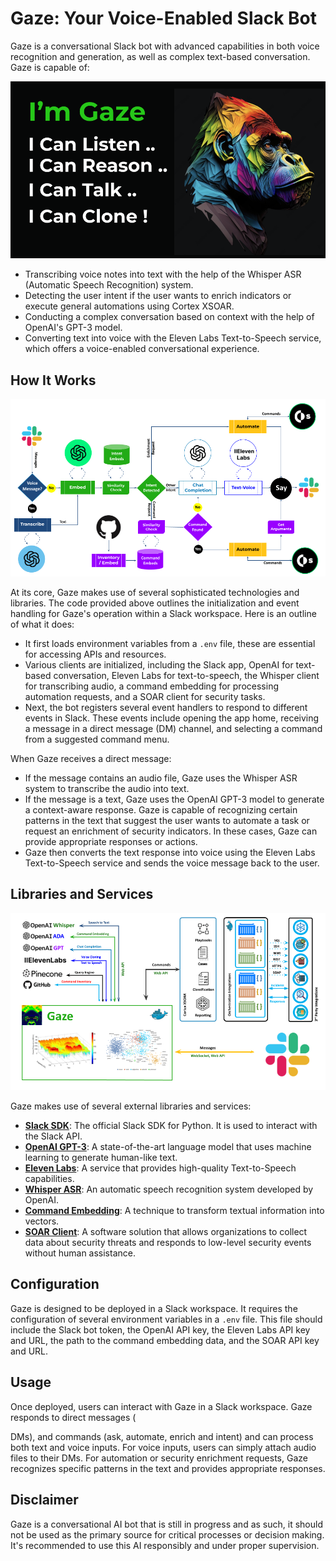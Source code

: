 # Gaze: Your Voice-Enabled Slack Bot

Gaze is a conversational Slack bot with advanced capabilities in both voice recognition and generation, as well as complex text-based conversation. Gaze is capable of:

![alt text](img/intro.png "Intro")

- Transcribing voice notes into text with the help of the Whisper ASR (Automatic Speech Recognition) system.
- Detecting the user intent if the user wants to enrich indicators or execute general automations using Cortex XSOAR.
- Conducting a complex conversation based on context with the help of OpenAI's GPT-3 model.
- Converting text into voice with the Eleven Labs Text-to-Speech service, which offers a voice-enabled conversational experience.

## How It Works

![alt text](img/messageflow.png "Message Flow")

At its core, Gaze makes use of several sophisticated technologies and libraries. The code provided above outlines the initialization and event handling for Gaze's operation within a Slack workspace. Here is an outline of what it does:

- It first loads environment variables from a `.env` file, these are essential for accessing APIs and resources.
- Various clients are initialized, including the Slack app, OpenAI for text-based conversation, Eleven Labs for text-to-speech, the Whisper client for transcribing audio, a command embedding for processing automation requests, and a SOAR client for security tasks.
- Next, the bot registers several event handlers to respond to different events in Slack. These events include opening the app home, receiving a message in a direct message (DM) channel, and selecting a command from a suggested command menu.

When Gaze receives a direct message:

- If the message contains an audio file, Gaze uses the Whisper ASR system to transcribe the audio into text.
- If the message is a text, Gaze uses the OpenAI GPT-3 model to generate a context-aware response. Gaze is capable of recognizing certain patterns in the text that suggest the user wants to automate a task or request an enrichment of security indicators. In these cases, Gaze can provide appropriate responses or actions.
- Gaze then converts the text response into voice using the Eleven Labs Text-to-Speech service and sends the voice message back to the user.

## Libraries and Services

![alt text](img/architecture.png "Architecture")

Gaze makes use of several external libraries and services:

- [**Slack SDK**](https://slack.dev/python-slack-sdk/): The official Slack SDK for Python. It is used to interact with the Slack API.
- [**OpenAI GPT-3**](https://openai.com/research/gpt-3/): A state-of-the-art language model that uses machine learning to generate human-like text.
- [**Eleven Labs**](https://www.11-labs.com/): A service that provides high-quality Text-to-Speech capabilities.
- [**Whisper ASR**](https://openai.com/research/whisper/): An automatic speech recognition system developed by OpenAI.
- [**Command Embedding**](https://en.wikipedia.org/wiki/Word_embedding): A technique to transform textual information into vectors.
- [**SOAR Client**](https://en.wikipedia.org/wiki/Security_Orchestration,_Automation,_and_Response): A software solution that allows organizations to collect data about security threats and responds to low-level security events without human assistance.

## Configuration

Gaze is designed to be deployed in a Slack workspace. It requires the configuration of several environment variables in a `.env` file. This file should include the Slack bot token, the OpenAI API key, the Eleven Labs API key and URL, the path to the command embedding data, and the SOAR API key and URL.

## Usage

Once deployed, users can interact with Gaze in a Slack workspace. Gaze responds to direct messages (

DMs), and commands (ask, automate, enrich and intent) and can process both text and voice inputs. For voice inputs, users can simply attach audio files to their DMs. For automation or security enrichment requests, Gaze recognizes specific patterns in the text and provides appropriate responses.

## Disclaimer

Gaze is a conversational AI bot that is still in progress and as such, it should not be used as the primary source for critical processes or decision making. It's recommended to use this AI responsibly and under proper supervision.
